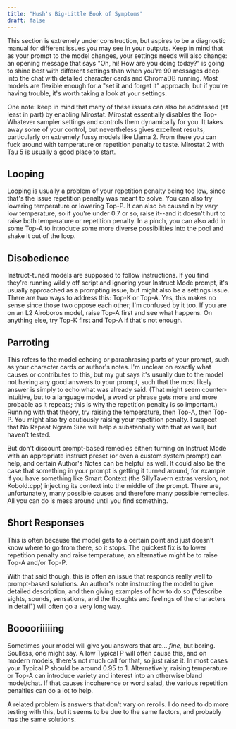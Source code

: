 ```yaml
---
title: "Hush's Big-Little Book of Symptoms"
draft: false
---
```


This section is extremely under construction, but aspires to be a diagnostic manual for different issues you may see in your outputs. Keep in mind that as your prompt to the model changes, your settings needs will also change: an opening message that says "Oh, hi! How are you doing today?" is going to shine best with different settings than when you're 90 messages deep into the chat with detailed character cards and ChromaDB running. Most models are flexible enough for a "set it and forget it" approach, but if you're having trouble, it's worth taking a look at your settings.

One note: keep in mind that many of these issues can also be addressed (at least in part) by enabling Mirostat. Mirostat essentially disables the Top-Whatever sampler settings and controls them dynamically for you. It takes away some of your control, but nevertheless gives excellent results, particularly on extremely fussy models like Llama 2. From there you can fuck around with temperature or repetition penalty to taste. Mirostat 2 with Tau 5 is usually a good place to start.

## Looping

Looping is usually a problem of your repetition penalty being too low, since that's the issue repetition penalty was meant to solve. You can also try lowering temperature or lowering Top-P. It can also be caused n by *very* low temperature, so if you're under 0.7 or so, raise it--and it doesn't hurt to raise both temperature or repetition penalty. In a pinch, you can also add in some Top-A to introduce some more diverse possibilities into the pool and shake it out of the loop.

## Disobedience

Instruct-tuned models are supposed to follow instructions. If you find they're running wildly off script and ignoring your Instruct Mode prompt, it's usually approached as a prompting issue, but might also be a settings issue. There are two ways to address this: Top-K or Top-A. Yes, this makes no sense since those two oppose each other; I'm confused by it too. If you are on an L2 Airoboros model, raise Top-A first and see what happens. On anything else, try Top-K first and Top-A if that's not enough.

## Parroting

This refers to the model echoing or paraphrasing parts of your prompt, such as your character cards or author's notes. I'm unclear on exactly what causes or contributes to this, but my gut says it's usually due to the model not having any good answers to your prompt, such that the most likely answer is simply to echo what was already said. (That might seem counter-intuitive, but to a language model, a word or phrase gets more and more probable as it repeats; this is why the repetition penalty is so important.) Running with that theory, try raising the temperature, then Top-A, then Top-P. You might also try cautiously raising your repetition penalty. I suspect that No Repeat Ngram Size will help a substantially with that as well, but haven't tested.

But don't discount prompt-based remedies either: turning on Instruct Mode with an appropriate instruct preset (or even a custom system prompt) can help, and certain Author's Notes can be helpful as well. It could also be the case that something in your prompt is getting it turned around, for example if you have something like Smart Context (the SillyTavern extras version, not Kobold.cpp) injecting its context into the middle of the prompt. There are, unfortunately, many possible causes and therefore many possible remedies. All you can do is mess around until you find something.

## Short Responses

This is often because the model gets to a certain point and just doesn't know where to go from there, so it stops. The quickest fix is to lower repetition penalty and raise temperature; an alternative might be to raise Top-A and/or Top-P.

With that said though, this is often an issue that responds really well to prompt-based solutions. An author's note instructing the model to give detailed description, and then giving examples of how to do so ("describe sights, sounds, sensations, and the thoughts and feelings of the characters in detail") will often go a very long way.

## Booooriiiiing

Sometimes your model will give you answers that are... *fine,* but boring. Soulless, one might say. A low Typical P will often cause this, and on modern models, there's not much call for that, so just raise it. In most cases your Typical P should be around 0.95 to 1. Alternatively, raising temperature or Top-A can introduce variety and interest into an otherwise bland model/chat. If that causes incoherence or word salad, the various repetition penalties can do a lot to help.

A related problem is answers that don't vary on rerolls. I do need to do more testing with this, but it seems to be due to the same factors, and probably has the same solutions.
